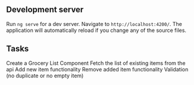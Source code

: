 ## Development server

Run `ng serve` for a dev server. Navigate to `http://localhost:4200/`. The application will automatically reload if you change any of the source files.

## Tasks

Create a Grocery List Component 
Fetch the list of existing items from the api 
Add new item functionality
Remove added item functionality
Validation (no duplicate or no empty item)
